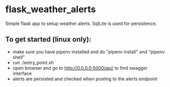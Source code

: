 # flask_weather_alerts
Simple flask app to setup weather alerts. SqlLite is used for persistence.

## To get started (linux only):
- make sure you have pipenv installed and do 
"pipenv install" and "pipenv shell"
- run ./entry_point.sh
- open browser and go to http://0.0.0.0:5000/api/ to find swagger interface
- alerts are persisted and checked when posting to the alerts endpoint